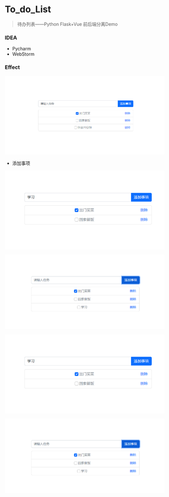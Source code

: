 # To_do_List
> 待办列表——Python Flask+Vue 前后端分离Demo

### IDEA

- Pycharm
- WebStorm

### Effect

![image-20220905105229799](README/image-20220905105229799.png)

- 添加事项

<img src="README/image-20220905105446111.png" alt="image-20220905105446111" style="zoom:80%;" />

![image-20220905105500879](README/image-20220905105500879.png)



<img src="README/image-20220905105446111.png" alt="image-20220905105446111" style="zoom:80%;" />

![image-20220905105500879](README/image-20220905105500879.png)







